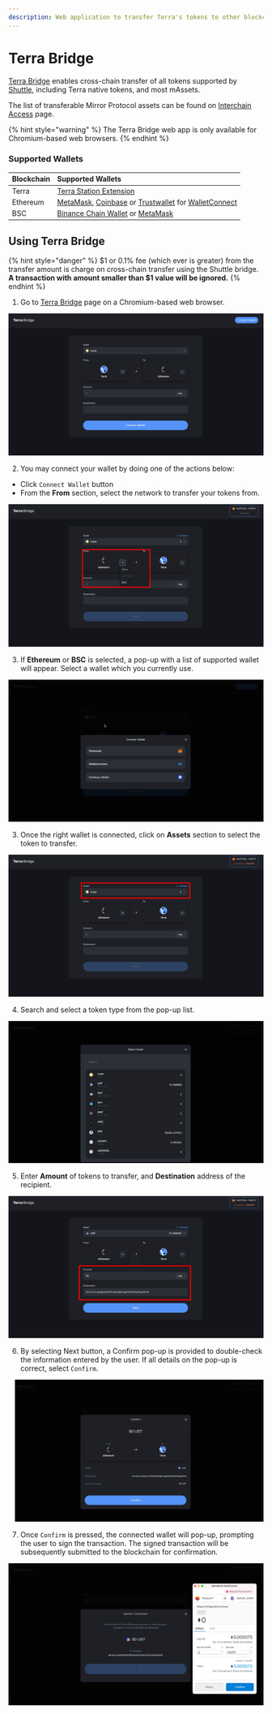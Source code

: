 ```yaml
---
description: Web application to transfer Terra's tokens to other blockchain networks
---
```


# Terra Bridge

[Terra Bridge](https://bridge.terra.money) enables cross-chain transfer of all tokens supported by [Shuttle](https://github.com/terra-project/shuttle), including Terra native tokens, and most mAssets. 

The list of transferable Mirror Protocol assets can be found on [Interchain Access](../networks.md) page. 

{% hint style="warning" %}
The Terra Bridge web app is only available for Chromium-based web browsers. 
{% endhint %}

### Supported Wallets

| Blockchain | Supported Wallets |
| :--- | :--- |
| Terra | [Terra Station Extension](https://terra.money/extension) |
| Ethereum | [MetaMask](https://chrome.google.com/webstore/detail/metamask/nkbihfbeogaeaoehlefnkodbefgpgknn?hl=en), [Coinbase](https://wallet.coinbase.com/) or [Trustwallet](https://trustwallet.com/) for [WalletConnect](https://walletconnect.org/) |
| BSC | [Binance Chain Wallet](https://chrome.google.com/webstore/detail/binance-chain-wallet/fhbohimaelbohpjbbldcngcnapndodjp?hl=en) or [MetaMask](https://chrome.google.com/webstore/detail/metamask/nkbihfbeogaeaoehlefnkodbefgpgknn?hl=en) |

## Using Terra Bridge

{% hint style="danger" %}
$1 or 0.1% fee \(which ever is greater\) from the transfer amount is charge on cross-chain transfer using the Shuttle bridge.   
**A transaction with amount smaller than $1 value will be ignored.**
{% endhint %}

1. Go to [Terra Bridge](https://bridge.terra.money/) page on a Chromium-based web browser.

![](../.gitbook/assets/image%20%28119%29.png)

2. You may connect your wallet by doing one of the actions below: 

* Click `Connect Wallet` button
* From the **From** section, select the network to transfer your tokens from. 

![](../.gitbook/assets/image%20%28125%29.png)

3. If **Ethereum** or **BSC** is selected, a pop-up with a list of supported wallet will appear. Select a wallet which you currently use. 

![](../.gitbook/assets/image%20%28121%29.png)

3. Once the right wallet is connected, click on **Assets** section to select the token to transfer.

![](../.gitbook/assets/image%20%28124%29.png)

4. Search and select a token type from the pop-up list. 

![](../.gitbook/assets/image%20%28122%29.png)

5. Enter **Amount** of tokens to transfer, and **Destination** address of the recipient.

![](../.gitbook/assets/image%20%28126%29.png)

6. By selecting Next button, a Confirm pop-up is provided to double-check the information entered by the user. If all details on the pop-up is correct, select `Confirm`. 

![](../.gitbook/assets/image%20%28128%29.png)

7. Once `Confirm` is pressed, the connected wallet will pop-up, prompting the user to sign the transaction. The signed transaction will be subsequently submitted to the  blockchain for confirmation. 

![](../.gitbook/assets/image%20%28120%29.png)

